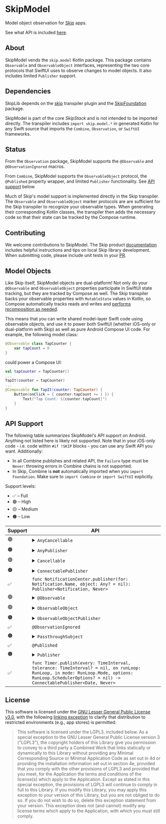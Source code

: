 # SkipModel

Model object observation for [Skip](https://skip.tools) apps.

See what API is included [here](#api-support).

## About 

SkipModel vends the `skip.model` Kotlin package. This package contains `Observable` and `ObservableObject` interfaces, representing the two core protocols that SwiftUI uses to observe changes to model objects. It also includes limited `Publisher` support.

## Dependencies

SkipLib depends on the [skip](https://source.skip.tools/skip) transpiler plugin and the [SkipFoundation](https://source.skip.tools/skip-foundation) package.

SkipModel is part of the core *SkipStack* and is not intended to be imported directly. The transpiler includes `import skip.model.*` in generated Kotlin for any Swift source that imports the `Combine`, `Observation`, or `SwiftUI` frameworks.

## Status

From the `Observation` package, SkipModel supports the `@Observable` and `@ObservationIgnored` macros.

From `Combine`, SkipModel supports the `ObservableObject` protocol, the `@Published` property wrapper, and limited `Publisher` functionality. See [API support](#api-support) below.

Much of Skip's model support is implemented directly in the Skip transpiler. The `Observable` and `ObservableObject` marker protocols are are sufficient for the Skip transpiler to recognize your observable types. When generating their corresponding Kotlin classes, the transpiler then adds the necessary code so that their state can be tracked by the Compose runtime.

## Contributing

We welcome contributions to SkipModel. The Skip product [documentation](https://skip.tools/docs/contributing/) includes helpful instructions and tips on local Skip library development. When submitting code, please include unit tests in your [PR](https://github.com/skiptools/skip-model/pulls).

## Model Objects

Like Skip itself, SkipModel objects are dual-platform! Not only do your `@Observable` and `ObservableObject` properties participate in SwiftUI state tracking, but they are tracked by Compose as well. The Skip transpiler backs your observable properties with `MutableState` values in Kotlin, so Compose automatically tracks reads and writes and [performs recomposition as needed](https://developer.android.com/jetpack/compose/state).

This means that you can write shared model-layer Swift code using observable objects, and use it to power both SwiftUI (whether iOS-only or dual-platform with Skip) as well as pure Android Compose UI code. For example, the following model class:

```swift
@Observable class TapCounter {
    var tapCount = 0 
}
```

could power a Compose UI:

```kotlin
val tapCounter = TapCounter()
...
TapIt(counter = tapCounter)
...
@Composable fun TapIt(counter: TapCounter) {
    Button(onClick = { counter.tapCount += 1 }) { 
        Text("Tap Count: ${counter.tapCount}")
    }
}
```

## API Support

The following table summarizes SkipModel's API support on Android. Anything not listed here is likely not supported. Note that in your iOS-only code - i.e. code within `#if !SKIP` blocks - you can use any Swift API you want. Additionally:

- In all Combine publishes and related API, the `Failure` type must be `Never`: throwing errors in Combine chains is not supported.
- In Skip, Combine is **not** automatically imported when you `import Foundation`. Make sure to `import Combine` or `import SwiftUI` explicitly.

Support levels:

  - ✅ – Full
  - 🟢 – High
  - 🟡 – Medium 
  - 🟠 – Low
  
<table>
  <thead><th>Support</th><th>API</th></thead>
  <tbody>
    <tr>
      <td>🟢</td>
      <td>
          <details>
              <summary><code>AnyCancellable</code></summary>
              <ul>
                  <li>See <code>Cancellable</code></li>
              </ul>
          </details> 
      </td>
    </tr>
    <tr>
      <td>🟠</td>
      <td>
            <details>
              <summary><code>AnyPublisher</code></summary>
              <ul>
                  <li><code>init(_ publisher: Publisher)</code></li>
                  <li>See <code>Publisher</code></li>
              </ul>
          </details> 
      </td>
    </tr>
    <tr>
      <td>🟢</td>
      <td>
          <details>
              <summary><code>Cancellable</code></summary>
              <ul>
                  <li>The <code>store(in:)</code> function only supports a <code>Set</code></li>
              </ul>
          </details> 
      </td>
    </tr>
    <tr>
      <td>🟠</td>
      <td>
          <details>
              <summary><code>ConnectablePublisher</code></summary>
              <ul>
                  <li><code>func connect()</code></li>
                  <li><code>func autoconnect()</code></li>
                  <li>See <code>Publisher</code></li>
              </ul>
          </details> 
      </td>
    </tr>
    <tr>
      <td>✅</td>
      <td><code>func NotificationCenter.publisher(for: Notification.Name, object: Any? = nil): Publisher&lt;Notification, Never&gt;</code></td>
    </tr>
    <tr>
      <td>🟢</td>
      <td>
          <details>
              <summary><code>@Observable</code></summary>
              <ul>
                  <li>Skip does not support calls to the generated <code>access(keyPath:)</code> and <code>withMutation(keyPath:_:)</code> functions</li>
              </ul>
          </details> 
      </td>
    </tr>
    <tr>
      <td>🟢</td>
      <td>
            <details>
              <summary><code>ObservableObject</code></summary>
              <ul>
                  <li>If you declare your own <code>objectWillChange</code> publisher, it must be of type <code>ObservableObjectPublisher</code></li>
              </ul>
          </details> 
      </td>
    </tr>
    <tr>
      <td>🟠</td>
      <td>
            <details>
              <summary><code>ObservableObjectPublisher</code></summary>
              <ul>
                  <li><code>func send()</code></li>
                  <li>See <code>Publisher</code></li>
              </ul>
          </details> 
      </td>
    </tr>
    <tr>
      <td>✅</td>
      <td><code>@ObservationIgnored</code></td>
    </tr>
    <tr>
      <td>🟠</td>
      <td>
          <details>
              <summary><code>PassthroughSubject</code></summary>
              <ul>
                  <li><code>func send(value: Output)</code></li>
                  <li>See <code>Publisher</code></li>
              </ul>
          </details> 
      </td>
    </tr>
    <tr>
      <td>✅</td>
      <td><code>@Published</code></td>
    </tr>
    <tr>
      <td>🟠</td>
      <td>
          <details>
              <summary><code>Publisher</code></summary>
              <ul>
<li><code>func assign&lt;Root&gt;(to: KeyPath&lt;Root, Output&gt;, on: Root) -> AnyCancellable</code></li>
<li><code>func sink(receiveValue: (Output) -> Unit) -> AnyCancellable</code></li>
<li><code>func combineLatest(_ with: Publisher) -> Publisher</code></li>
<li><code>func combineLatest3(_ with0: Publisher, _ with1: Publisher) -> Publisher</code></li>
<li><code>func combineLatest4(_ with0: Publisher, _ with1: Publisher, _ with2: Publisher) -> Publisher</code></li>
<li><code>func debounce(for: Double, scheduler: Scheduler) -> Publisher</code></li>
<li><code>func dropFirst(count: Int = 1) -> Publisher</code></li>
<li><code>func filter(isIncluded: (Output) -> Boolean) -> Publisher</code></li>
<li><code>func map&lt;T&gt;(transform: (Output) -> T) -> Publisher</code></li>
<li><code>func receive(on: Scheduler): Publisher</code></li>
<li><code>func eraseToAnyPublisher(): AnyPublisher</code></li>
              </ul>
          </details> 
      </td>
    </tr>
    <tr>
      <td>✅</td>
      <td><code>func Timer.publish(every: TimeInterval, tolerance: TimeInterval? = nil, on runLoop: RunLoop, in mode: RunLoop.Mode, options: RunLoop.SchedulerOptions? = nil) -> ConnectablePublisher&lt;Date, Never&gt;</code></td>
    </tr>
  </tbody>
</table>

## License

This software is licensed under the
[GNU Lesser General Public License v3.0](https://spdx.org/licenses/LGPL-3.0-only.html),
with the following
[linking exception](https://spdx.org/licenses/LGPL-3.0-linking-exception.html)
to clarify that distribution to restricted environments (e.g., app stores)
is permitted:

> This software is licensed under the LGPL3, included below.
> As a special exception to the GNU Lesser General Public License version 3
> ("LGPL3"), the copyright holders of this Library give you permission to
> convey to a third party a Combined Work that links statically or dynamically
> to this Library without providing any Minimal Corresponding Source or
> Minimal Application Code as set out in 4d or providing the installation
> information set out in section 4e, provided that you comply with the other
> provisions of LGPL3 and provided that you meet, for the Application the
> terms and conditions of the license(s) which apply to the Application.
> Except as stated in this special exception, the provisions of LGPL3 will
> continue to comply in full to this Library. If you modify this Library, you
> may apply this exception to your version of this Library, but you are not
> obliged to do so. If you do not wish to do so, delete this exception
> statement from your version. This exception does not (and cannot) modify any
> license terms which apply to the Application, with which you must still
> comply.

